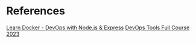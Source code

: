 # References
[Learn Docker - DevOps with Node.js & Express](https://www.youtube.com/watch?v=9zUHg7xjIqQ)
[DevOps Tools Full Course 2023](https://www.youtube.com/watch?v=BpkEy0Twqi)
